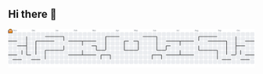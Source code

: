 ## Hi there 👋

<!--
**apolinario0x21/apolinario0x21** is a ✨ _special_ ✨ repository because its `README.md` (this file) appears on your GitHub profile.

Here are some ideas to get you started:

- 🔭 I’m currently working on ...
- 🌱 I’m currently learning ...
- 👯 I’m looking to collaborate on ...
- 🤔 I’m looking for help with ...
- 💬 Ask me about ...
- 📫 How to reach me: ...
- 😄 Pronouns: ...
- ⚡ Fun fact: ...
-->
<picture>
    <source media="(prefers-color-scheme: dark)" srcset="https://raw.githubusercontent.com/apolinario0x21/apolinario0x21/output/pacman-contribution-graph-dark.svg">
    <source media="(prefers-color-scheme: light)" srcset="https://raw.githubusercontent.com/apolinario0x21/apolinario0x21/output/pacman-contribution-graph.svg">
    <img alt="pacman contribution graph" src="https://raw.githubusercontent.com/apolinario0x21/apolinario0x21/output/pacman-contribution-graph.svg">
</picture>
